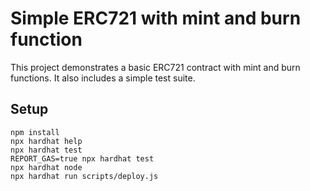 # Simple ERC721 with mint and burn function

This project demonstrates a basic ERC721 contract with mint and burn functions. It also includes a simple test suite. 


## Setup

```shell
npm install
npx hardhat help
npx hardhat test
REPORT_GAS=true npx hardhat test
npx hardhat node
npx hardhat run scripts/deploy.js
```
